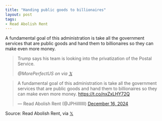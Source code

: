 ```yaml
---
title: "Handing public goods to billionaires"
layout: post
tags:
- Read Abolish Rent
---
```


A fundamental goal of this administration is take all the government services that are public goods and hand them to billionaires so they can make even more money.

> Trump says his team is looking into the privatization of the Postal Service.
>
> <cite>@MorePerfectUS on via [𝕏](https://x.com)</cite>

<blockquote class="twitter-tweet"><p lang="en" dir="ltr">A fundamental goal of this administration is take all the government services that are public goods and hand them to billionaires so they can make even more money. <a href="https://t.co/nxZxLHY72Q">https://t.co/nxZxLHY72Q</a></p>&mdash; Read Abolish Rent (@JPHilllllll) <a href="https://twitter.com/JPHilllllll/status/1868710777454313635?ref_src=twsrc%5Etfw">December 16, 2024</a></blockquote> <script async src="https://platform.twitter.com/widgets.js" charset="utf-8"></script>

Source: Read Abolish Rent, via [𝕏](https://x.com)
